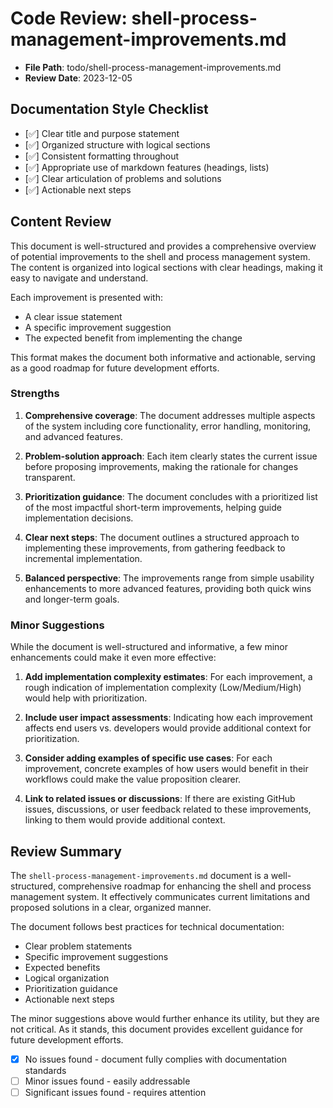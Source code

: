 # Code Review: shell-process-management-improvements.md

- **File Path**: todo/shell-process-management-improvements.md
- **Review Date**: 2023-12-05

## Documentation Style Checklist

- [✅] Clear title and purpose statement
- [✅] Organized structure with logical sections
- [✅] Consistent formatting throughout
- [✅] Appropriate use of markdown features (headings, lists)
- [✅] Clear articulation of problems and solutions
- [✅] Actionable next steps

## Content Review

This document is well-structured and provides a comprehensive overview of potential improvements to the shell and process management system. The content is organized into logical sections with clear headings, making it easy to navigate and understand.

Each improvement is presented with:
- A clear issue statement
- A specific improvement suggestion
- The expected benefit from implementing the change

This format makes the document both informative and actionable, serving as a good roadmap for future development efforts.

### Strengths

1. **Comprehensive coverage**: The document addresses multiple aspects of the system including core functionality, error handling, monitoring, and advanced features.

2. **Problem-solution approach**: Each item clearly states the current issue before proposing improvements, making the rationale for changes transparent.

3. **Prioritization guidance**: The document concludes with a prioritized list of the most impactful short-term improvements, helping guide implementation decisions.

4. **Clear next steps**: The document outlines a structured approach to implementing these improvements, from gathering feedback to incremental implementation.

5. **Balanced perspective**: The improvements range from simple usability enhancements to more advanced features, providing both quick wins and longer-term goals.

### Minor Suggestions

While the document is well-structured and informative, a few minor enhancements could make it even more effective:

1. **Add implementation complexity estimates**: For each improvement, a rough indication of implementation complexity (Low/Medium/High) would help with prioritization.

2. **Include user impact assessments**: Indicating how each improvement affects end users vs. developers would provide additional context for prioritization.

3. **Consider adding examples of specific use cases**: For each improvement, concrete examples of how users would benefit in their workflows could make the value proposition clearer.

4. **Link to related issues or discussions**: If there are existing GitHub issues, discussions, or user feedback related to these improvements, linking to them would provide additional context.

## Review Summary

The `shell-process-management-improvements.md` document is a well-structured, comprehensive roadmap for enhancing the shell and process management system. It effectively communicates current limitations and proposed solutions in a clear, organized manner.

The document follows best practices for technical documentation:
- Clear problem statements
- Specific improvement suggestions
- Expected benefits
- Logical organization
- Prioritization guidance
- Actionable next steps

The minor suggestions above would further enhance its utility, but they are not critical. As it stands, this document provides excellent guidance for future development efforts.

- [x] No issues found - document fully complies with documentation standards
- [ ] Minor issues found - easily addressable
- [ ] Significant issues found - requires attention